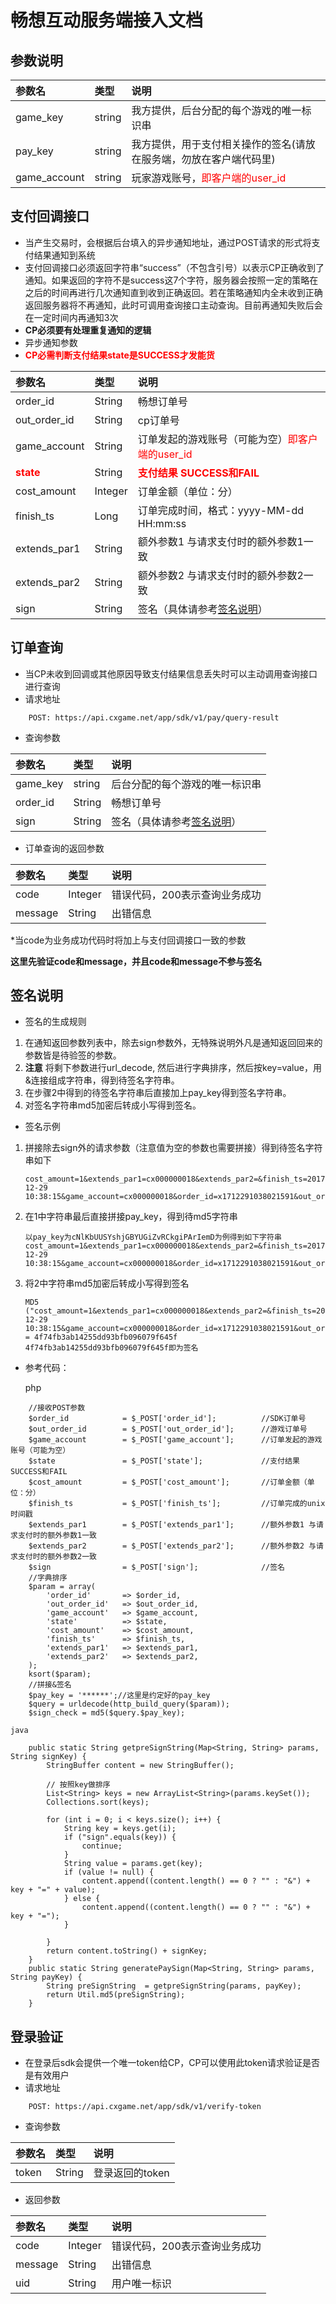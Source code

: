 畅想互动服务端接入文档
=================


参数说明
-------------

参数名 | 类型 | 说明   
:------- |:------- | :-----------
game_key | string | 我方提供，后台分配的每个游戏的唯一标识串
pay_key | string | 我方提供，用于支付相关操作的签名(请放在服务端，勿放在客户端代码里)
game_account | string | 玩家游戏账号，<font color=red>即客户端的user_id</font>

支付回调接口
-------------

* 当产生交易时，会根据后台填入的异步通知地址，通过POST请求的形式将支付结果通知到系统
* 支付回调接口必须返回字符串“success”（不包含引号）以表示CP正确收到了通知。如果返回的字符不是success这7个字符，服务器会按照一定的策略在之后的时间再进行几次通知直到收到正确返回。若在策略通知内全未收到正确返回服务器将不再通知，此时可调用查询接口主动查询。目前再通知失败后会在一定时间内再通知3次
* **CP必须要有处理重复通知的逻辑**
* 异步通知参数
* **<font color=red>CP必需判断支付结果state是SUCCESS才发能货</font>**

参数名 | 类型 | 说明   
:------- |:------- | :-----------
order_id | String | 畅想订单号
out_order_id | String | cp订单号
game_account | String | 订单发起的游戏账号（可能为空）<font color=red>即客户端的user_id</font>
**<font color=red>state</font>** | String | **<font color=red>支付结果 SUCCESS和FAIL</font>**
cost_amount | Integer | 订单金额（单位：分）
finish_ts | Long | 订单完成时间，格式：yyyy-MM-dd HH:mm:ss
extends_par1 | String | 额外参数1 与请求支付时的额外参数1一致
extends_par2 | String | 额外参数2 与请求支付时的额外参数2一致
sign | String | 签名（具体请参考[签名说明](#签名说明)）

订单查询
-------------
* 当CP未收到回调或其他原因导致支付结果信息丢失时可以主动调用查询接口进行查询
* 请求地址

```
	POST: https://api.cxgame.net/app/sdk/v1/pay/query-result
```
* 查询参数

参数名 | 类型 | 说明   
:------- |:------- | :-----------
game_key | string | 后台分配的每个游戏的唯一标识串
order_id | String | 畅想订单号
sign | String | 签名（具体请参考[签名说明](#签名说明)）

* 订单查询的返回参数

参数名 | 类型 | 说明   
:------- |:------- | :-----------
code | Integer | 错误代码，200表示查询业务成功
message | String | 出错信息
*当code为业务成功代码时将加上与支付回调接口一致的参数

**这里先验证code和message，并且code和message不参与签名**
	


签名说明
-------------
* 签名的生成规则

1. 在通知返回参数列表中，除去sign参数外，无特殊说明外凡是通知返回回来的参数皆是待验签的参数。
2. **注意** 将剩下参数进行url_decode, 然后进行字典排序，然后按key=value，用&连接组成字符串，得到待签名字符串。
3. 在步骤2中得到的待签名字符串后直接加上pay_key得到签名字符串。
4. 对签名字符串md5加密后转成小写得到签名。

* 签名示例

1. 拼接除去sign外的请求参数（注意值为空的参数也需要拼接）得到待签名字符串如下

	```
	cost_amount=1&extends_par1=cx000000018&extends_par2=&finish_ts=2017-12-29 10:38:15&game_account=cx000000018&order_id=x1712291038021591&out_order_id=6504915732842283009&state=SUCCESS
	```

2. 在1中字符串最后直接拼接pay_key，得到待md5字符串

	```
	以pay_key为cNlKbUUSYshjGBYUGiZvRCkgiPArIemD为例得到如下字符串
	cost_amount=1&extends_par1=cx000000018&extends_par2=&finish_ts=2017-12-29 10:38:15&game_account=cx000000018&order_id=x1712291038021591&out_order_id=6504915732842283009&state=SUCCESScNlKbUUSYshjGBYUGiZvRCkgiPArIemD
	```

3. 将2中字符串md5加密后转成小写得到签名

	```
	MD5 ("cost_amount=1&extends_par1=cx000000018&extends_par2=&finish_ts=2017-12-29 10:38:15&game_account=cx000000018&order_id=x1712291038021591&out_order_id=6504915732842283009&state=SUCCESScNlKbUUSYshjGBYUGiZvRCkgiPArIemD") 
	= 4f74fb3ab14255dd93bfb096079f645f
	4f74fb3ab14255dd93bfb096079f645f即为签名
	```

* 参考代码：

	php

```
	//接收POST参数
	$order_id            = $_POST['order_id'];          //SDK订单号
	$out_order_id        = $_POST['out_order_id'];      //游戏订单号
	$game_account        = $_POST['game_account'];      //订单发起的游戏账号（可能为空）
	$state               = $_POST['state'];             //支付结果 SUCCESS和FAIL
	$cost_amount         = $_POST['cost_amount'];       //订单金额（单位：分）
	$finish_ts           = $_POST['finish_ts'];         //订单完成的unix时间戳
	$extends_par1        = $_POST['extends_par1'];      //额外参数1 与请求支付时的额外参数1一致
	$extends_par2        = $_POST['extends_par2'];      //额外参数2 与请求支付时的额外参数2一致
	$sign                = $_POST['sign'];              //签名
	//字典排序
	$param = array(
	    'order_id'       => $order_id,
	    'out_order_id'   => $out_order_id,
	    'game_account'   => $game_account,
	    'state'          => $state,
	    'cost_amount'    => $cost_amount,
	    'finish_ts'      => $finish_ts,
	    'extends_par1'   => $extends_par1,
	    'extends_par2'   => $extends_par2,
	);
	ksort($param);
	//拼接&签名
	$pay_key = '******';//这里是约定好的pay_key
	$query = urldecode(http_build_query($param));
	$sign_check = md5($query.$pay_key);
```

	java

```
	public static String getpreSignString(Map<String, String> params, String signKey) {
	    StringBuffer content = new StringBuffer();
	
	    // 按照key做排序
	    List<String> keys = new ArrayList<String>(params.keySet());
	    Collections.sort(keys);
	
	    for (int i = 0; i < keys.size(); i++) {
	        String key = keys.get(i);
	        if ("sign".equals(key)) {
	            continue;
	        }
	        String value = params.get(key);
	        if (value != null) {
	            content.append((content.length() == 0 ? "" : "&") + key + "=" + value);
	        } else {
	            content.append((content.length() == 0 ? "" : "&") + key + "=");
	        }
	
	    }
	    return content.toString() + signKey;
	}
	public static String generatePaySign(Map<String, String> params, String payKey) {
	    String preSignString  = getpreSignString(params, payKey);
	    return Util.md5(preSignString);
	}
```

登录验证
-------------
* 在登录后sdk会提供一个唯一token给CP，CP可以使用此token请求验证是否是有效用户
* 请求地址

```
	POST: https://api.cxgame.net/app/sdk/v1/verify-token
```
* 查询参数

参数名 | 类型 | 说明   
:------- |:------- | :-----------
token | String | 登录返回的token

* 返回参数

参数名 | 类型 | 说明   
:------- |:------- | :-----------
code | Integer | 错误代码，200表示查询业务成功
message | String | 出错信息
uid | String | 用户唯一标识
